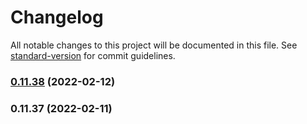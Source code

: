 # Changelog

All notable changes to this project will be documented in this file. See [standard-version](https://github.com/conventional-changelog/standard-version) for commit guidelines.

### [0.11.38](https://github.com/EOCOnline/RangerTrak/compare/v0.11.37...v0.11.38) (2022-02-12)

### 0.11.37 (2022-02-11)

